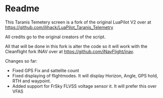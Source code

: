 # Readme
This Taranis Temetery screen is a fork of the original LuaPilot V2 over at https://github.com/ilihack/LuaPilot_Taranis_Telemetry

All credits go to the original creators of the script.

All that will be done in this fork is alter the code so it will work with the Cleanflight fork INAV over at https://github.com/iNavFlight/inav.

Changes so far:
- Fixed GPS Fix and sattelite count
- Fixed displaying of flightmodes. It will display Horizon, Angle, GPS hold, RTH and waypoint.
- Added support for FrSky FLVSS voltage sensor it. It will prefer this over VFAS
